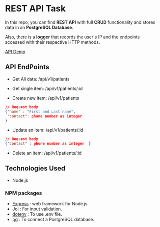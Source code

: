 # REST API Task

In this repo, you can find **REST API** with full **CRUD** functionality and stores data in an **PostgreSQL Database**.

Also, there is a **logger** that records the user's IP and the endpoints accessed with their respective HTTP methods.

[API Demo](https://pwc-node-api.onrender.com)

## API EndPoints

- Get All data: /api/v1/patients

- Get single item: /api/v1/patients/:id

- Create new item: /api/v1/patients

```JSON
// Request body
{"name" : "First and Last name",
 "contact": phone number as integer
}
```

- Update an item: /api/v1/patients/:id

```JSON
// Request body
{"contact" : phone number as integer  }
```

- Delete an item: /api/v1/patients/:id

## Technologies Used

- Node.js

### NPM packages

- [Express](https://www.npmjs.com/package/express) : web framework for Node.js.
- [Joi](https://www.npmjs.com/package/joi) : For input validation.
- [dotenv](https://www.npmjs.com/package/dotenv) : To use .env file.
- [pg](https://www.npmjs.com/package/pg) : To connect a PostgreSQL database.
